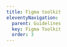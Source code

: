 ```yaml
---
title: Figma toolkit
eleventyNavigation:
  parent: Guidelines
  key: Figma Toolkit
  order: 3
---
```

